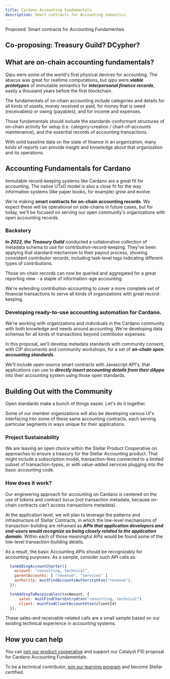 ```yaml
---
title: Cardano Accounting Fundamentals
description: Smart contracts for Accounting semantics
---
```


Proposed: Smart contracts for Accounting Fundamentals

Co-proposing: Treasury Guild?  DCypher?
---

## What are on-chain accounting fundamentals?

Qipu were some of the world's first physical devices for accounting.  The abacus was great for realtime computations, but qipu were ***viable prototypes*** of immutable semantics for ***interpersonal finance records***, easily a thousand years before the first blockchain.

The fundamentals of on-chain accounting include categories and details for all kinds of assets, money received or paid, for money that is owed (receivables) or owing (payables), and for income and expenses.  

Those fundamentals should include the standards-conformant structures of on-chain activity for setup (i.e. category-creation / chart-of-accounts maintenance), and the essential records of accounting transactions. 

With solid baseline data on the state of finance in an organization, many kinds of reports can provide insight and knowledge about that organization and its operations.

## Accounting Fundamentals for Cardano

Immutable record-keeping systems like Cardano are a great fit for accounting.  The native UTxO model is also a close fit for the way information systems (like paper books, for example) grow and evolve.

We're making **smart contracts for on-chain accounting records**.  We expect these will be operational on side-chains in future cases, but for today, we'll be focused on serving our open community's organizations with open accounting records.

### Backstory

***In 2022, the Treasury Guild*** conducted a collaborative collection of metadata schema to use for contribution-record-keeping.  They've been applying that standard mechanism to their payout process, showing consistent contributor records, including task-level tags indicating different types of contributions.  

Those on-chain records can now be queried and aggregated for a great reporting view - a staple of information-age accounting.

We're extending contribution-accounting to cover a more complete set of financial transactions to serve all kinds of organizations with great record-keeping.

### Developing ready-to-use accounting automation for Cardano.

We're working with organizations and individuals in the Cardano community with both knowledge and needs around accounting.  We're developing data schemas for all kinds of transactions beyond contributor expenses.

In this proposal, we'll develop metadata standards with community consent, with CIP documents and community workshops, for a set of ***on-chain open accounting standards***.  

We'll include open-source smart contracts with Javascript API's, that applications can use to ***directly insert accounting details from their dApps*** into their accounting system using those open standards.

## Building Out with the Community

Open standards make a bunch of things easier.  Let's do it together.

Some of our member organizations will also be developing various UI's interfacing into some of these same accounting contracts, each serving particular segments in ways unique for their applications.

<!-- **We'd are sponsoring an additional 5 community organizations** with consultations on accounting essentials within their dApps and organizations, with 75% of their fees paid from the Catalyst treasury.  

We are asking those orgs to pay directly the remaining 25%, as an incentive mechanism to help ensure the organization's engagement in the process. -->

### Project Sustainability

We are leaving an open choice within the Stellar Product Cooperative on approaches to ensure a treasury for the Stellar Accounting product.  That might include a subscription model, transaction-fees connected to a limited subset of transaction-types, or with value-added services plugging into the basic accounting code.

### How does it work?

Our engineering approach for accounting on Cardano is centered on the use of tokens and contract `Datum` (not transaction metadata, because on-chain contracts can't access transactions metadata).  

At the application level, we will plan to leverage the patterns and infrastructure of Stellar Contracts, in which the low-level mechanisms of transaction-building are reframed as ***APIs that application developers and end-users would recognize as being closely related to the application domain***.  Within each of those meaningful APIs would be found some of the low-level transaction-building details.

As a result, the basic Accounting APIs should be recognizably for accounting purposes.  As a sample, consider such API calls as:

```js
  txnAddingAccountCharter({
    account: "consulting, technical", 
    parentAccounts: [ "revenue", "services" ]
    authority: mustFindAccountsAuthorityUtxo("revenue"),
  });

  txnAddingToReceivables(txnAmount, {
      sales: mustFindChartEntryUtxo("consulting, technical")
      client: mustFindClientAccountUtxo(clientId)
  });

```  
  These sales-and receivable-related calls are a small sample based on our existing technical experience in accounting systems.

## How you can help

You can [join our product cooperative](/docs/contributing/join-to-earn) and support our Catalyst F10 proposal for Cardano Accounting Fundamentals.

To be a technical contributor, [join our learning program](/docs/contributing/join-to-learn) and become Stellar certified.



  

